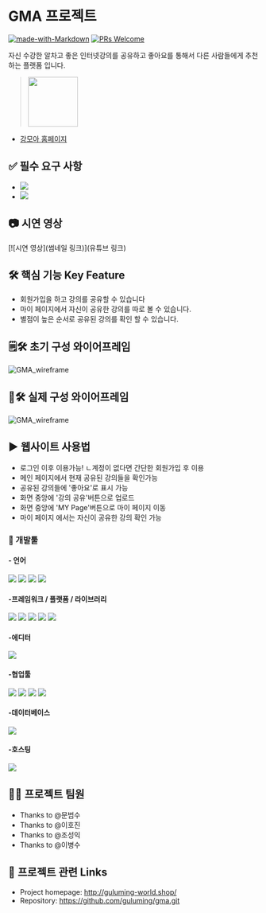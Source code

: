 

# GMA 프로젝트  
[![made-with-Markdown](https://img.shields.io/badge/Made%20with-Markdown-1f425f.svg)](http://commonmark.org)
[![PRs Welcome](https://img.shields.io/badge/PRs-welcome-brightgreen.svg?style=flat-square)](http://makeapullrequest.com)


자신 수강한 알차고 좋은 인터넷강의를 공유하고 좋아요를 통해서 다른 사람들에게 추천하는 플랫폼 입니다.

> [<img src="https://user-images.githubusercontent.com/105046055/167969647-5e964d79-9a15-4030-9132-e2b2272decdf.png" height="100"/>](http://guluming-world.shop/)
- [강모아 홈페이지](http://guluming-world.shop/)

## ✅ 필수 요구 사항
* <img src="https://img.shields.io/badge/Jinja2-7952B3?style=for-the-badge&logo=Jinja&logoColor=white">
* <img src="https://img.shields.io/badge/JWT-black?style=for-the-badge&logo=JSON%20web%20tokens">


## 📷 시연 영상
[![시연 영상](썸네일 링크)](유튜브 링크)


## 🛠 핵심 기능  Key Feature
- 회원가입을 하고 강의를 공유할 수 있습니다
- 마이 페이지에서 자신이 공유한 강의를 따로 볼 수 있습니다.
- 별점이 높은 순서로 공유된 강의를 확인 할 수 있습니다.


## 🗒🛠 초기 구성 와이어프레임
![GMA_wireframe](https://user-images.githubusercontent.com/105046055/167973657-519581dc-e8af-48f2-9b66-d16eea6364e1.jpg)


## 📝🛠 실제 구성 와이어프레임
![GMA_wireframe](https://user-images.githubusercontent.com/105046055/167973657-519581dc-e8af-48f2-9b66-d16eea6364e1.jpg)


## ▶ 웹사이트 사용법
- 로그인 이후 이용가능!
  ㄴ계정이 없다면 간단한 회원가입 후 이용
- 메인 페이지에서 현재 공유된 강의들을 확인가능
- 공유된 강의들에 '좋아요'로 표시 가능
- 화면 중앙에 '강의 공유'버튼으로 업로드
- 화면 중앙에 'MY Page'버튼으로 마이 페이지 이동
- 마이 페이지 에서는 자신이 공유한 강의 확인 가능


### 🔨 개발툴
<h4>- 언어</h4>
<p float="left">
<img src="https://img.shields.io/badge/html5-E34F26?style=for-the-badge&logo=html5&logoColor=white">
<img src="https://img.shields.io/badge/CSS-1572B6?style=for-the-badge&logo=CSS&logoColor=white">
<img src="https://img.shields.io/badge/JavaScript-F7DF1E?style=for-the-badge&logo=JavaScript&logoColor=white">
<img src="https://img.shields.io/badge/python-3670A0?style=for-the-badge&logo=python&logoColor=ffdd54">
</p>

<h4>-프레임워크 / 플랫폼 / 라이브러리</h4>
<p float="left">
<img src="https://img.shields.io/badge/jquery-%230769AD.svg?style=for-the-badge&logo=jquery&logoColor=white">
<img src="https://img.shields.io/badge/Bulma-8c00ff?style=for-the-badge&logoColor=white">
<img src="https://img.shields.io/badge/JWT-black?style=for-the-badge&logo=JSON%20web%20tokens">
<img src="https://img.shields.io/badge/Jinja2-7952B3?style=for-the-badge&logo=Jinja&logoColor=white">
<img src="https://img.shields.io/badge/Flask-00ffff?style=for-the-badge&logo=Flask&logoColor=black">
</p>

<h4>-에디터</h4>
<p float="left">
<img src="https://img.shields.io/badge/pycharm-143?style=for-the-badge&logo=pycharm&logoColor=black&color=black&labelColor=brightgreen">
</p>

<h4>-협업툴</h4>
<p float="left">
<img src="https://img.shields.io/badge/github-%23121011.svg?style=for-the-badge&logo=github&logoColor=white">
<img src="https://img.shields.io/badge/git-F05032?style=for-the-badge&logo=git&logoColor=white">
<img src="https://img.shields.io/badge/Gather-2322F0?style=for-the-badge&logoColor=white">
<img src="https://img.shields.io/badge/Discord-5765F2?style=for-the-badge&logo=Discord&logoColor=white">
</p>

<h4>-데이터베이스</h4>
<p float="left">
<img src="https://img.shields.io/badge/MongoDB-%234ea94b.svg?style=for-the-badge&logo=mongodb&logoColor=white">
</p>

<h4>-호스팅</h4>
<p float="left">
<img src="https://img.shields.io/badge/AWS-%23FF9900.svg?style=for-the-badge&logo=amazon-aws&logoColor=white">
</p>


## 👨‍💼 프로젝트 팀원
- Thanks to @문범수
- Thanks to @이호진
- Thanks to @조성익
- Thanks to @이병수
  
  
## 🔗 프로젝트 관련 Links
- Project homepage: http://guluming-world.shop/
- Repository: https://github.com/guluming/gma.git
